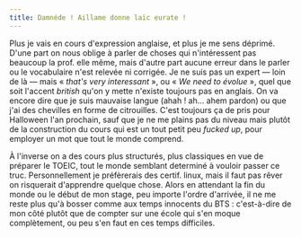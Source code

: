 ```yaml
---
title: Damnéde ! Aillame donne laïc eurate !
---
```


Plus je vais en cours d'expression anglaise, et plus je me sens déprimé. D'une
part on nous oblige à parler de choses qui n'intéressent pas beaucoup la prof.
elle même, mais d'autre part aucune erreur dans le parler ou le vocabulaire
n'est relevée ni corrigée. Je ne suis pas un expert — loin de là — mais «
_that's very interessant_ », ou « _We need to évolue_ », quel que soit
l'accent _british_ qu'on y mette n'existe toujours pas en anglais. On va
encore dire que je suis mauvaise langue (ahah ! ah... ahem pardon) ou que j'ai
des chevilles en forme de citrouilles. C'est toujours ça de pris pour
Halloween l'an prochain, sauf que je ne me plains pas du niveau mais plutôt de
la construction du cours qui est un tout petit peu _fucked up_, pour employer
un mot que tout le monde comprend.

À l'inverse on a des cours plus structurés, plus classiques en vue de préparer
le TOEIC, tout le monde semblant determiné à vouloir passer ce truc.
Personnellement je préfèrerais des certif. linux, mais il faut pas rêver on
risquerait d'apprendre quelque chose. Alors en attendant la fin du monde ou le
début de mon stage, peu importe l'ordre d'arrivée, il ne me reste plus qu'à
bosser comme aux temps innocents du BTS : c'est-à-dire de mon côté plutôt que
de compter sur une école qui s'en moque complètement, ou peu s'en faut en ces
temps difficiles.

